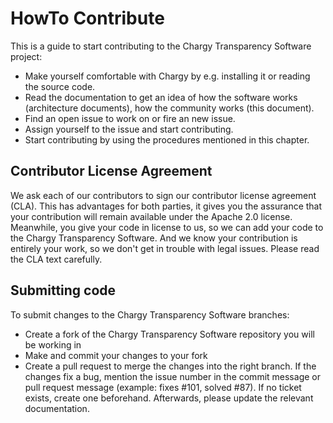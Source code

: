 
# HowTo Contribute

This is a guide to start contributing to the Chargy Transparency Software project:

- Make yourself comfortable with Chargy by e.g. installing it or reading the source code.
- Read the documentation to get an idea of how the software works (architecture documents), how the community works (this document).
- Find an open issue to work on or fire an new issue.
- Assign yourself to the issue and start contributing.
- Start contributing by using the procedures mentioned in this chapter.

## Contributor License Agreement

We ask each of our contributors to sign our contributor license agreement (CLA).
This has advantages for both parties, it gives you the assurance that your
contribution will remain available under the Apache 2.0 license. Meanwhile, you
give your code in license to us, so we can add your code to the Chargy Transparency
Software. And we know your contribution is entirely your work, so we don't get
in trouble with legal issues. Please read the CLA text carefully.

## Submitting code
To submit changes to the Chargy Transparency Software branches:

- Create a fork of the Chargy Transparency Software repository you will be working in
- Make and commit your changes to your fork
- Create a pull request to merge the changes into the right branch. If the
  changes fix a bug, mention the issue number in the commit message or pull
  request message (example: fixes #101, solved #87). If no ticket exists, create
  one beforehand. Afterwards, please update the relevant documentation.
